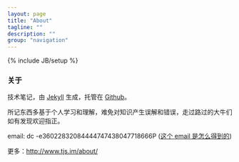 ```yaml
---
layout: page
title: "About"
tagline: ""
description: ""
group: "navigation"
---
```

{% include JB/setup %}
<div class='page-side' id='about-side'></div>

### 关于

技术笔记，由 [Jekyll](http://jekyllrb.com/) 生成，托管在 [Github](https://github.com/)。

所记东西多基于个人学习和理解，难免对知识产生误解和错误，走过路过的大牛们如有发现欢迎指正。

email: dc -e36022832084444747438047718666P ([这个 email 是怎么得到的](https://gist.github.com/sdpfoue/4970583))

更多：<http://www.tjs.im/about/>
